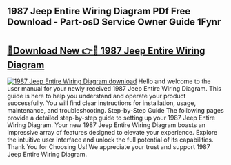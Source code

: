 ## 1987 Jeep Entire Wiring Diagram PDf Free Download - Part-osD Service Owner Guide 1Fynr

# <h2><a href="http://dft4w4.blite.top/?on=1987+Jeep+Entire+Wiring+Diagram">🔗Download New 👉🔴 1987 Jeep Entire Wiring Diagram</a></h2>

[![1987 Jeep Entire Wiring Diagram download](https://i.imgur.com/lujVjoI.png)](http://dft4w4.blite.top/?on=1987+Jeep+Entire+Wiring+Diagram)
Hello and welcome to the user manual for your newly received 1987 Jeep Entire Wiring Diagram. This guide is here to help you understand and operate your product successfully. You will find clear instructions for installation, usage, maintenance, and troubleshooting. Step-by-Step Guide The following pages provide a detailed step-by-step guide to setting up your 1987 Jeep Entire Wiring Diagram. Your new 1987 Jeep Entire Wiring Diagram boasts an impressive array of features designed to elevate your experience. Explore the intuitive user interface and unlock the full potential of its capabilities. Thank You for Choosing Us! We appreciate your trust and support 1987 Jeep Entire Wiring Diagram.
